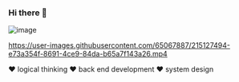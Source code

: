 ### Hi there 👋

![image](https://user-images.githubusercontent.com/65067887/215130151-bd78948c-69a2-4d64-833c-995a02aeee7e.png)

https://user-images.githubusercontent.com/65067887/215127494-e73a354f-8691-4ce9-84da-b65a7f143a26.mp4


❤️ logical thinking
❤️ back end development
❤️ system design

<!--
**yy-cc-20/yy-cc-20** is a ✨ _special_ ✨ repository because its `README.md` (this file) appears on your GitHub profile.

Here are some ideas to get you started:

- 🔭 I’m currently working on ...
- 🌱 I’m currently learning ...
- 👯 I’m looking to collaborate on ...
- 🤔 I’m looking for help with ...
- 💬 Ask me about ...
- 📫 How to reach me: ...
- 😄 Pronouns: ...
- ⚡ Fun fact: ...
-->
